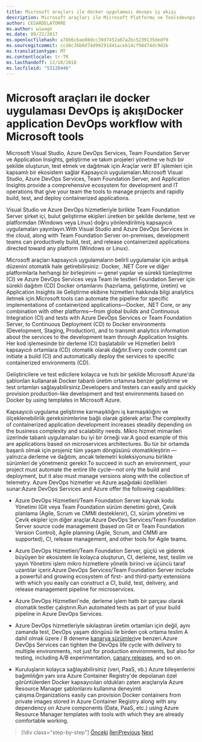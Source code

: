 ```yaml
---
title: Microsoft araçları ile docker uygulaması devops iş akışı
description: Microsoft araçları ile Microsoft Platformu ve Toolsdevops iş akışı ile kapsayıcı Docker uygulaması yaşam döngüsü
author: CESARDELATORRE
ms.author: wiwagn
ms.date: 09/22/2017
ms.openlocfilehash: a78b6cbae88dcc39d7452a67a2bc5239135dedf9
ms.sourcegitcommit: ccd8c36b0d74d99291d41aceb14cf98d74dc9d2b
ms.translationtype: MT
ms.contentlocale: tr-TR
ms.lasthandoff: 12/10/2018
ms.locfileid: "53128446"
---
```

# <a name="docker-application-devops-workflow-with-microsoft-tools"></a><span data-ttu-id="5e4fc-103">Microsoft araçları ile docker uygulaması DevOps iş akışı</span><span class="sxs-lookup"><span data-stu-id="5e4fc-103">Docker application DevOps workflow with Microsoft tools</span></span>

<span data-ttu-id="5e4fc-104">Microsoft Visual Studio, Azure DevOps Services, Team Foundation Server ve Application Insights, geliştirme ve takım projeleri yönetme ve hızlı bir şekilde oluşturun, test etmek ve dağıtmak için Araçlar verir BT işlemleri için kapsamlı bir ekosistem sağlar Kapsayıcılı uygulamaları.</span><span class="sxs-lookup"><span data-stu-id="5e4fc-104">Microsoft Visual Studio, Azure DevOps Services, Team Foundation Server, and Application Insights provide a comprehensive ecosystem for development and IT operations that give your team the tools to manage projects and rapidly build, test, and deploy containerized applications.</span></span>

<span data-ttu-id="5e4fc-105">Visual Studio ve Azure DevOps hizmetleriyle birlikte Team Foundation Server şirket içi, bulut geliştirme ekipleri üretken bir şekilde derleme, test ve platformdan (Windows veya Linux) doğru yönlendirilmiş kapsayıcılı uygulamaları yayınlayın.</span><span class="sxs-lookup"><span data-stu-id="5e4fc-105">With Visual Studio and Azure DevOps Services in the cloud, along with Team Foundation Server on-premises, development teams can productively build, test, and release containerized applications directed toward any platform (Windows or Linux).</span></span>

<span data-ttu-id="5e4fc-106">Microsoft araçları kapsayıcılı uygulamaların belirli uygulamalar için ardışık düzenini otomatik hale getirebilirsiniz: Docker, .NET Core ve diğer platformlarla herhangi bir birleşimini — genel yapılar ve sürekli tümleştirme (CI) ve Azure DevOps Services veya Team ile testleri Foundation Server için sürekli dağıtım (CD) Docker ortamlarını (hazırlama, geliştirme, üretim) ve Application Insights ile Geliştirme ekibine hizmetleri hakkında bilgi analytics iletmek için.</span><span class="sxs-lookup"><span data-stu-id="5e4fc-106">Microsoft tools can automate the pipeline for specific implementations of containerized applications—Docker, .NET Core, or any combination with other platforms—from global builds and Continuous Integration (CI) and tests with Azure DevOps Services or Team Foundation Server, to Continuous Deployment (CD) to Docker environments (Development, Staging, Production), and to transmit analytics information about the services to the development team through Application Insights.</span></span> <span data-ttu-id="5e4fc-107">Her kod işlemesinde bir derleme (CI) başlatabilir ve Hizmetleri belirli kapsayıcılı ortamlara (CD) otomatik olarak dağıtır.</span><span class="sxs-lookup"><span data-stu-id="5e4fc-107">Every code commit can initiate a build (CI) and automatically deploy the services to specific containerized environments (CD).</span></span>

<span data-ttu-id="5e4fc-108">Geliştiricilere ve test edicilere kolayca ve hızlı bir şekilde Microsoft Azure'da şablonları kullanarak Docker tabanlı üretim ortamına benzer geliştirme ve test ortamları sağlayabilirsiniz.</span><span class="sxs-lookup"><span data-stu-id="5e4fc-108">Developers and testers can easily and quickly provision production-like development and test environments based on Docker by using templates in Microsoft Azure.</span></span>

<span data-ttu-id="5e4fc-109">Kapsayıcılı uygulama geliştirme karmaşıklığını iş karmaşıklığını ve ölçeklenebilirlik gereksinimlerine bağlı olarak giderek artar.</span><span class="sxs-lookup"><span data-stu-id="5e4fc-109">The complexity of containerized application development increases steadily depending on the business complexity and scalability needs.</span></span> <span data-ttu-id="5e4fc-110">Mikro hizmet mimarileri üzerinde tabanlı uygulamaları bu iyi bir örneği var.</span><span class="sxs-lookup"><span data-stu-id="5e4fc-110">A good example of this are applications based on microservices architectures.</span></span> <span data-ttu-id="5e4fc-111">Bu tür bir ortamda başarılı olmak için projeniz tüm yaşam döngüsünü otomatikleştirin — yalnızca derleme ve dağıtım, ancak telemetri koleksiyonunu birlikte sürümleri de yönetmeniz gerekir.</span><span class="sxs-lookup"><span data-stu-id="5e4fc-111">To succeed in such an environment, your project must automate the entire life cycle—not only the build and deployment, but it also must manage versions along with the collection of telemetry.</span></span> <span data-ttu-id="5e4fc-112">Azure DevOps hizmetler ve Azure aşağıdaki özellikleri sunar:</span><span class="sxs-lookup"><span data-stu-id="5e4fc-112">Azure DevOps Services and Azure offer the following capabilities:</span></span>

-   <span data-ttu-id="5e4fc-113">Azure DevOps Hizmetleri/Team Foundation Server kaynak kodu Yönetimi (Git veya Team Foundation sürüm denetimi göre), Çevik planlama (Agile, Scrum ve CMMI desteklenir), CI, sürüm yönetimi ve Çevik ekipler için diğer araçlar.</span><span class="sxs-lookup"><span data-stu-id="5e4fc-113">Azure DevOps Services/Team Foundation Server source code management (based on Git or Team Foundation Version Control), Agile planning (Agile, Scrum, and CMMI are supported), CI, release management, and other tools for Agile teams.</span></span>

-   <span data-ttu-id="5e4fc-114">Azure DevOps Hizmetleri/Team Foundation Server, güçlü ve giderek büyüyen bir ekosistem ile kolayca oluşturun, CI, derleme, test, teslim ve yayın Yönetimi işlem mikro hizmetlere yönelik birinci ve üçüncü taraf uzantılar içerir.</span><span class="sxs-lookup"><span data-stu-id="5e4fc-114">Azure DevOps Services/Team Foundation Server include a powerful and growing ecosystem of first- and third-party extensions with which you easily can construct a CI, build, test, delivery, and release management pipeline for microservices.</span></span>

-   <span data-ttu-id="5e4fc-115">Azure DevOps Hizmetleri'nde, derleme işlem hattı bir parçası olarak otomatik testler çalıştırın.</span><span class="sxs-lookup"><span data-stu-id="5e4fc-115">Run automated tests as part of your build pipeline in Azure DevOps Services.</span></span>

-   <span data-ttu-id="5e4fc-116">Azure DevOps hizmetleriyle sıkılaştıran üretim ortamları için değil, aynı zamanda test, DevOps yaşam döngüsü ile birden çok ortama teslim A dahil olmak üzere / B deneme [kanarya sürümleri](https://martinfowler.com/bliki/CanaryRelease.html)ve benzeri.</span><span class="sxs-lookup"><span data-stu-id="5e4fc-116">Azure DevOps Services can tighten the DevOps life cycle with delivery to multiple environments, not just for production environments, but also for testing, including A/B experimentation, [canary releases](https://martinfowler.com/bliki/CanaryRelease.html), and so on.</span></span>

-   <span data-ttu-id="5e4fc-117">Kuruluşların kolayca sağlayabilirsiniz (veri, PaaS, vb.) Azure bileşenlerini bağımlılığın yanı sıra Azure Container Registry'de depolanan özel görüntülerden Docker kapsayıcıları oldukları zaten araçlarıyla Azure Resource Manager şablonlarını kullanma deneyimli çalışma.</span><span class="sxs-lookup"><span data-stu-id="5e4fc-117">Organizations easily can provision Docker containers from private images stored in Azure Container Registry along with any dependency on Azure components (Data, PaaS, etc.) using Azure Resource Manager templates with tools with which they are already comfortable working.</span></span>

>[!div class="step-by-step"]
><span data-ttu-id="5e4fc-118">[Önceki](../design-develop-containerized-apps/set-up-windows-containers-with-powershell.md)
>[İleri](docker-application-outer-loop-devops-workflow.md)</span><span class="sxs-lookup"><span data-stu-id="5e4fc-118">[Previous](../design-develop-containerized-apps/set-up-windows-containers-with-powershell.md)
[Next](docker-application-outer-loop-devops-workflow.md)</span></span>